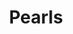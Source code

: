 ---
title: Pearls
date: 
draft: false

# descripcion
description : Conjunto de aros y dije de perla con cubic

materials: Plata 925

color: Plateado y perla

dimensions: 1cm x 2cm (dije) - 1cm x 1,5cm (aros)

code: 06-18-0377

type: "Conjuntos"

categories: []

price: $9.560,00

price_eftvo: $8.130,00

# Images
# first image will be shown in the product page
images:
  # - image: "images/path_to_image"
  # La ubicacion de las imagenes es imagenes/Conjuntos/Conjuntos.Aros y Dije/06-18-0377-pearls
  - image: "./images/conjuntos/aros_y_dije/06-18-0377-perlas-con-cubic_a.JPG"
  - image: "./images/conjuntos/aros_y_dije/06-18-0377-perlas-con-cubic_b.JPG"
---